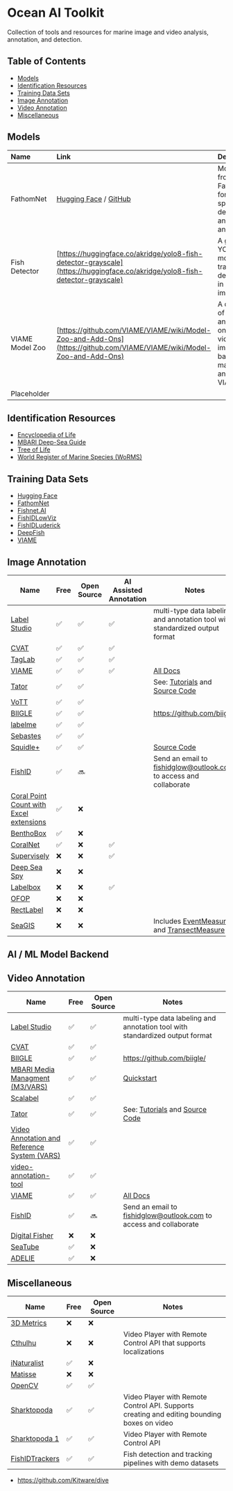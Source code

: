 # Ocean AI Toolkit 
Collection of tools and resources for marine image and video analysis, annotation, and detection. 

## Table of Contents
- [Models](#models)
- [Identification Resources](#identification-resources)
- [Training Data Sets](#training-data-sets)
- [Image Annotation](#image-annotation)
- [Video Annotation](#video-annotation)
- [Miscellaneous](#miscellaneous)

## Models
| Name                                | Link                                                         | Description                                                                                  |
|:------------------------------------|:-------------------------------------------------------------|:---------------------------------------------------------------------------------------------|
| FathomNet  | [Hugging Face](https://huggingface.co/FathomNet) / [GitHub](https://github.com/fathomnet/models)                            | Models from FathomNet for marine species detection and analysis.                             |
| Fish Detector  | [https://huggingface.co/akridge/yolo8-fish-detector-grayscale](https://huggingface.co/akridge/yolo8-fish-detector-grayscale) | A grayscale YOLOv8 model trained to detect fish in marine imagery.                           |
| VIAME Model Zoo            | [https://github.com/VIAME/VIAME/wiki/Model-Zoo-and-Add-Ons](https://github.com/VIAME/VIAME/wiki/Model-Zoo-and-Add-Ons)    | A collection of models and add-ons for video and image-based marine analysis by VIAME.       |
|Placeholder |||

## Identification Resources
- [Encyclopedia of Life](https://eol.org/)
- [MBARI Deep-Sea Guide](http://dsg.mbari.org)
- [Tree of Life](http://tolweb.org)
- [World Register of Marine Species (WoRMS)](http://www.marinespecies.org/)

## Training Data Sets
- [Hugging Face]([http://fathomnet.org](https://huggingface.co/)) 
- [FathomNet](http://fathomnet.org) 
- [Fishnet.AI](https://www.fishnet.ai/])
- [FishIDLowViz](https://github.com/slopezmarcano/dataset-fish-detection-low-visibility)
- [FishIDLuderick](https://github.com/globalwetlands/luderick-seagrass)
- [DeepFish](https://alzayats.github.io/DeepFish/)
- [VIAME](https://viame.kitware.com)

## Image Annotation
| Name | Free | Open Source | AI Assisted Annotation | Notes |
|---------------------------------------------------|------|-------------|------------------------|-----------------------------------------------------------------------------------------------|
| [Label Studio](https://github.com/HumanSignal/label-studio) | ✅| ✅ | ✅ | multi-type data labeling and annotation tool with standardized output format|
| [CVAT](https://github.com/opencv/cvat)            | ✅    | ✅  | ✅ | |
| [TagLab](https://github.com/cnr-isti-vclab/TagLab/) | ✅    | ✅           |   ✅                     |                                                                                               |
| [VIAME](http://www.viametoolkit.org/)             | ✅    | ✅           | ✅                      | [All Docs](https://viame.readthedocs.io/en/latest/section_links/documentation_overview.html)   |
| [Tator](https://www.tator.io/)                    | ✅    | ✅           |                        | See: [Tutorials](https://www.tator.io/tutorials) and [Source Code](https://github.com/cvisionai/Tator) |
| [VoTT](https://github.com/Microsoft/VoTT)         | ✅    | ✅           |                        |                                                                                               |
| [BIIGLE](https://www.biigle.de/)                  | ✅    | ✅           |                        | <https://github.com/biigle/>                                                                   |
| [labelme](https://github.com/wkentaro/labelme)    | ✅    | ✅           |                        |                                                                                               |
| [Sebastes](https://repository.library.noaa.gov/view/noaa/11999/noaa_11999_DS1.pdf?)  | ✅    | ✅           |                        |   |
| [Squidle+](http://squidle.org/)                   | ✅    | ✅           |                        | [Source Code](https://bitbucket.org/ariell/marinedb)                                           |
| [FishID](https://globalwetlandsproject.org/tools-2/fishid/)| ✅ | 🔜 | | Send an email to fishidglow@outlook.com to access and collaborate |
| [Coral Point Count with Excel extensions](https://cnso.nova.edu/cpce/index.html) | ✅    | ❌           |                        |  |
| [BenthoBox](https://benthobox.com)                | ✅    | ❌           |                        |                                                                                               |
| [CoralNet](https://coralnet.ucsd.edu/)            | ✅    | ❌           | ✅                      |                                                                                               |
| [Supervisely](https://supervise.ly/)              | ❌    | ❌           | ✅                     |                                                                                               |
| [Deep Sea Spy](https://www.deepseaspy.com)        | ❌    | ❌           |                        |                                                                                               |
| [Labelbox](https://labelbox.com/)                 | ❌    | ❌           | ✅                      |                                                                                               |
| [OFOP](http://www.ofop-by-sams.eu/)               | ❌    | ❌           |                        |                                                                                               |
| [RectLabel](https://rectlabel.com/)               | ❌    | ❌           |                        |                                                                                               |
| [SeaGIS](https://www.seagis.com.au/)              | ❌    | ❌           |                        | Includes [EventMeasure](https://www.seagis.com.au/event.html) and [TransectMeasure](https://www.seagis.com.au/transect.html) |

## AI / ML Model Backend


## Video Annotation
| Name | Free | Open Source | Notes |
| -- | -- | --| -- |
| [Label Studio](https://github.com/HumanSignal/label-studio) | ✅| ✅  | multi-type data labeling and annotation tool with standardized output format|
| [CVAT](https://github.com/opencv/cvat)            | ✅    | ✅   |
| [BIIGLE](https://www.biigle.de/) | ✅ | ✅ | <https://github.com/biigle/> |
| [MBARI Media Managment (M3/VARS)](https://mbari-media-management.github.io/) | ✅ | ✅ | [Quickstart](https://github.com/mbari-media-management/m3-quickstart) |
| [Scalabel](https://www.scalabel.ai/) | ✅ | ✅ | |
| [Tator](https://www.tator.io/) | ✅ | ✅ | See: [Tutorials](https://www.tator.io/tutorials) and  [Source Code](https://github.com/cvisionai/Tator) |
| [Video Annotation and Reference System (VARS)](https://hohonuuli.github.io/vars/) | ✅ | ✅ | |
| [video-annotation-tool](https://github.com/video-annotation-project/video-annotation-tool) | ✅ | ✅ | |
| [VIAME](http://www.viametoolkit.org/) | ✅ | ✅ | [All Docs](https://viame.readthedocs.io/en/latest/section_links/documentation_overview.html) |
| [FishID](https://globalwetlandsproject.org/tools-2/fishid/) | ✅ | 🔜 | Send an email to fishidglow@outlook.com to access and collaborate |
| [Digital Fisher](https://www.oceannetworks.ca/learning/get-involved/citizen-science/digital-fishers) | ❌ | ❌ | |
| [SeaTube](http://dmas.uvic.ca/SeaTube) | ✅ | ❌ | |
| [ADELIE](https://www.flotteoceanographique.fr/La-Flotte/Logiciels-embarques/ADELIE) | ✅ | ❌ | |

## Miscellaneous
| Name | Free | Open Source | Notes |
| -- | -- | -- | -- |
| [3D Metrics](https://3d-metrics.com/) | ❌ | ❌ | |
| [Cthulhu](https://github.com/mbari-media-management/cthulhu) | ❌ | ❌ | Video Player with Remote Control API that supports localizations |
| [iNaturalist](https://www.inaturalist.org/) | ✅ | ❌ | |
| [Matisse](https://www.eso.org/sci/facilities/develop/instruments/matisse.html) | ❌ | ❌ | |
| [OpenCV](https://opencv.org/) | ✅ | ✅ | |
| [Sharktopoda](https://github.com/mbari-org/Sharktopoda) | ✅ | ✅ | Video Player with Remote Control API. Supports creating and editing bounding boxes on video |
| [Sharktopoda 1](https://github.com/mbari-media-management/Sharktopoda) | ✅ | ✅ | Video Player with Remote Control API |
| [FishIDTrackers](https://github.com/slopezmarcano/automated-fish-tracking) | ✅ | ✅ | Fish detection and tracking pipelines with demo datasets |
- https://github.com/Kitware/dive
